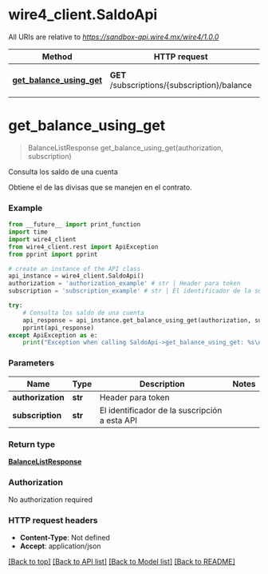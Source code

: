 # wire4_client.SaldoApi

All URIs are relative to *https://sandbox-api.wire4.mx/wire4/1.0.0*

Method | HTTP request | Description
------------- | ------------- | -------------
[**get_balance_using_get**](SaldoApi.md#get_balance_using_get) | **GET** /subscriptions/{subscription}/balance | Consulta los saldo de una cuenta

# **get_balance_using_get**
> BalanceListResponse get_balance_using_get(authorization, subscription)

Consulta los saldo de una cuenta

Obtiene el de las divisas que se manejen en el contrato.

### Example
```python
from __future__ import print_function
import time
import wire4_client
from wire4_client.rest import ApiException
from pprint import pprint

# create an instance of the API class
api_instance = wire4_client.SaldoApi()
authorization = 'authorization_example' # str | Header para token
subscription = 'subscription_example' # str | El identificador de la suscripción a esta API

try:
    # Consulta los saldo de una cuenta
    api_response = api_instance.get_balance_using_get(authorization, subscription)
    pprint(api_response)
except ApiException as e:
    print("Exception when calling SaldoApi->get_balance_using_get: %s\n" % e)
```

### Parameters

Name | Type | Description  | Notes
------------- | ------------- | ------------- | -------------
 **authorization** | **str**| Header para token | 
 **subscription** | **str**| El identificador de la suscripción a esta API | 

### Return type

[**BalanceListResponse**](BalanceListResponse.md)

### Authorization

No authorization required

### HTTP request headers

 - **Content-Type**: Not defined
 - **Accept**: application/json

[[Back to top]](#) [[Back to API list]](../README.md#documentation-for-api-endpoints) [[Back to Model list]](../README.md#documentation-for-models) [[Back to README]](../README.md)

